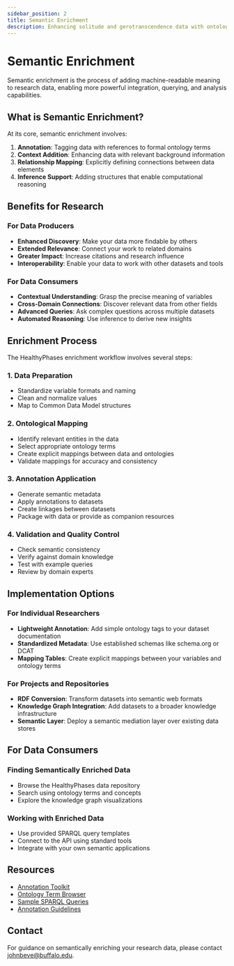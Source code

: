 ```yaml
---
sidebar_position: 2
title: Semantic Enrichment
description: Enhancing solitude and gerotranscendence data with ontological meaning
---
```


# Semantic Enrichment

Semantic enrichment is the process of adding machine-readable meaning to research data, enabling more powerful integration, querying, and analysis capabilities.

## What is Semantic Enrichment?

At its core, semantic enrichment involves:

1. **Annotation**: Tagging data with references to formal ontology terms
2. **Context Addition**: Enhancing data with relevant background information
3. **Relationship Mapping**: Explicitly defining connections between data elements
4. **Inference Support**: Adding structures that enable computational reasoning

## Benefits for Research

### For Data Producers

- **Enhanced Discovery**: Make your data more findable by others
- **Extended Relevance**: Connect your work to related domains
- **Greater Impact**: Increase citations and research influence
- **Interoperability**: Enable your data to work with other datasets and tools

### For Data Consumers

- **Contextual Understanding**: Grasp the precise meaning of variables
- **Cross-Domain Connections**: Discover relevant data from other fields
- **Advanced Queries**: Ask complex questions across multiple datasets
- **Automated Reasoning**: Use inference to derive new insights

## Enrichment Process

The HealthyPhases enrichment workflow involves several steps:

### 1. Data Preparation

- Standardize variable formats and naming
- Clean and normalize values
- Map to Common Data Model structures

### 2. Ontological Mapping

- Identify relevant entities in the data
- Select appropriate ontology terms
- Create explicit mappings between data and ontologies
- Validate mappings for accuracy and consistency

### 3. Annotation Application

- Generate semantic metadata
- Apply annotations to datasets
- Create linkages between datasets
- Package with data or provide as companion resources

### 4. Validation and Quality Control

- Check semantic consistency
- Verify against domain knowledge
- Test with example queries
- Review by domain experts

## Implementation Options

### For Individual Researchers

- **Lightweight Annotation**: Add simple ontology tags to your dataset documentation
- **Standardized Metadata**: Use established schemas like schema.org or DCAT
- **Mapping Tables**: Create explicit mappings between your variables and ontology terms

### For Projects and Repositories

- **RDF Conversion**: Transform datasets into semantic web formats
- **Knowledge Graph Integration**: Add datasets to a broader knowledge infrastructure
- **Semantic Layer**: Deploy a semantic mediation layer over existing data stores

## For Data Consumers

### Finding Semantically Enriched Data

- Browse the HealthyPhases data repository
- Search using ontology terms and concepts
- Explore the knowledge graph visualizations

### Working with Enriched Data

- Use provided SPARQL query templates
- Connect to the API using standard tools
- Integrate with your own semantic applications

## Resources

- [Annotation Toolkit](#)
- [Ontology Term Browser](#)
- [Sample SPARQL Queries](#)
- [Annotation Guidelines](#)

## Contact

For guidance on semantically enriching your research data, please contact [johnbeve@buffalo.edu](mailto:johnbeve@buffalo.edu). 